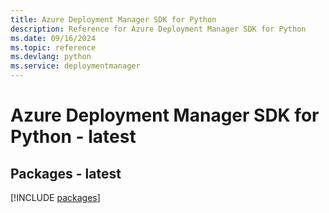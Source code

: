 ```yaml
---
title: Azure Deployment Manager SDK for Python
description: Reference for Azure Deployment Manager SDK for Python
ms.date: 09/16/2024
ms.topic: reference
ms.devlang: python
ms.service: deploymentmanager
---
```

# Azure Deployment Manager SDK for Python - latest
## Packages - latest
[!INCLUDE [packages](deployment-manager-index.md)]